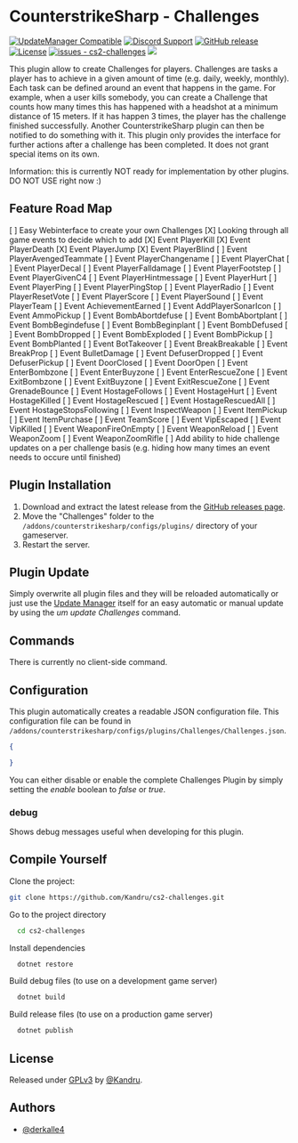 # CounterstrikeSharp - Challenges

[![UpdateManager Compatible](https://img.shields.io/badge/CS2-UpdateManager-darkgreen)](https://github.com/Kandru/cs2-update-manager/)
[![Discord Support](https://img.shields.io/discord/289448144335536138?label=Discord%20Support&color=darkgreen)](https://discord.gg/bkuF8xKHUt)
[![GitHub release](https://img.shields.io/github/release/Kandru/cs2-challenges?include_prereleases=&sort=semver&color=blue)](https://github.com/Kandru/cs2-challenges/releases/)
[![License](https://img.shields.io/badge/License-GPLv3-blue)](#license)
[![issues - cs2-challenges](https://img.shields.io/github/issues/Kandru/cs2-challenges?color=darkgreen)](https://github.com/Kandru/cs2-challenges/issues)
[![](https://www.paypalobjects.com/en_US/i/btn/btn_donateCC_LG.gif)](https://www.paypal.com/donate/?hosted_button_id=C2AVYKGVP9TRG)

This plugin allow to create Challenges for players. Challenges are tasks a player has to achieve in a given amount of time (e.g. daily, weekly, monthly). Each task can be defined around an event that happens in the game. For example, when a user kills somebody, you can create a Challenge that counts how many times this has happened with a headshot at a minimum distance of 15 meters. If it has happen 3 times, the player has the challenge finished successfully. Another CounterstrikeSharp plugin can then be notified to do something with it. This plugin only provides the interface for further actions after a challenge has been completed. It does not grant special items on its own.

Information: this is currently NOT ready for implementation by other plugins. DO NOT USE right now :)

## Feature Road Map

[ ] Easy Webinterface to create your own Challenges
[X] Looking through all game events to decide which to add
[X] Event PlayerKill
[X] Event PlayerDeath
[X] Event PlayerJump
[X] Event PlayerBlind
[ ] Event PlayerAvengedTeammate
[ ] Event PlayerChangename
[ ] Event PlayerChat
[ ] Event PlayerDecal
[ ] Event PlayerFalldamage
[ ] Event PlayerFootstep
[ ] Event PlayerGivenC4
[ ] Event PlayerHintmessage
[ ] Event PlayerHurt
[ ] Event PlayerPing
[ ] Event PlayerPingStop
[ ] Event PlayerRadio
[ ] Event PlayerResetVote
[ ] Event PlayerScore
[ ] Event PlayerSound
[ ] Event PlayerTeam
[ ] Event AchievementEarned
[ ] Event AddPlayerSonarIcon
[ ] Event AmmoPickup
[ ] Event BombAbortdefuse
[ ] Event BombAbortplant
[ ] Event BombBegindefuse
[ ] Event BombBeginplant
[ ] Event BombDefused
[ ] Event BombDropped
[ ] Event BombExploded
[ ] Event BombPickup
[ ] Event BombPlanted
[ ] Event BotTakeover
[ ] Event BreakBreakable
[ ] Event BreakProp
[ ] Event BulletDamage
[ ] Event DefuserDropped
[ ] Event DefuserPickup
[ ] Event DoorClosed
[ ] Event DoorOpen
[ ] Event EnterBombzone
[ ] Event EnterBuyzone
[ ] Event EnterRescueZone
[ ] Event ExitBombzone
[ ] Event ExitBuyzone
[ ] Event ExitRescueZone
[ ] Event GrenadeBounce
[ ] Event HostageFollows
[ ] Event HostageHurt
[ ] Event HostageKilled
[ ] Event HostageRescued
[ ] Event HostageRescuedAll
[ ] Event HostageStopsFollowing
[ ] Event InspectWeapon
[ ] Event ItemPickup
[ ] Event ItemPurchase
[ ] Event TeamScore
[ ] Event VipEscaped
[ ] Event VipKilled
[ ] Event WeaponFireOnEmpty
[ ] Event WeaponReload
[ ] Event WeaponZoom
[ ] Event WeaponZoomRifle
[ ] Add ability to hide challenge updates on a per challenge basis (e.g. hiding how many times an event needs to occure until finished)

## Plugin Installation

1. Download and extract the latest release from the [GitHub releases page](https://github.com/Kandru/cs2-challenges/releases/).
2. Move the "Challenges" folder to the `/addons/counterstrikesharp/configs/plugins/` directory of your gameserver.
3. Restart the server.

## Plugin Update

Simply overwrite all plugin files and they will be reloaded automatically or just use the [Update Manager](https://github.com/Kandru/cs2-update-manager/) itself for an easy automatic or manual update by using the *um update Challenges* command.

## Commands

There is currently no client-side command.

## Configuration

This plugin automatically creates a readable JSON configuration file. This configuration file can be found in `/addons/counterstrikesharp/configs/plugins/Challenges/Challenges.json`.

```json
{

}
```

You can either disable or enable the complete Challenges Plugin by simply setting the *enable* boolean to *false* or *true*.

### debug

Shows debug messages useful when developing for this plugin.

## Compile Yourself

Clone the project:

```bash
git clone https://github.com/Kandru/cs2-challenges.git
```

Go to the project directory

```bash
  cd cs2-challenges
```

Install dependencies

```bash
  dotnet restore
```

Build debug files (to use on a development game server)

```bash
  dotnet build
```

Build release files (to use on a production game server)

```bash
  dotnet publish
```

## License

Released under [GPLv3](/LICENSE) by [@Kandru](https://github.com/Kandru).

## Authors

- [@derkalle4](https://www.github.com/derkalle4)
